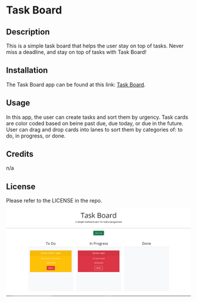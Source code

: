 # Task Board


## Description
This is a simple task board that helps the user stay on top of tasks. Never miss a deadline, and stay on top of tasks with Task Board!
## Installation
The Task Board app can be found at this link:
 [Task Board](https://jfleming963.github.io/Task-Board/).

## Usage
In this app, the user can create tasks and sort them by urgency. Task cards are color coded based on beine past due, due today, or due in the future. User can drag and drop cards into lanes to sort them by categories of: to do, in progress, or done.
## Credits
n/a
## License 

Please refer to the LICENSE in the repo.

![Page-screenshot](./assets/images/Task_board_screenshot.PNG "Page-screenshot")